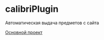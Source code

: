 # calibriPlugin

Автоматическая выдача предметов с сайта

[Основной проект](https://github.com/OB1LAB/calibri)
